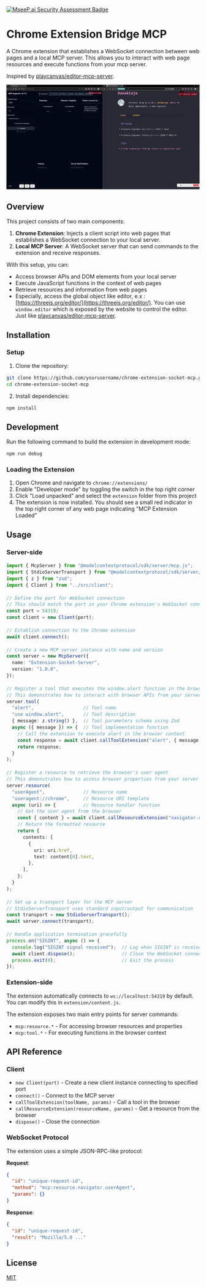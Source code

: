 [![MseeP.ai Security Assessment Badge](https://mseep.net/pr/oanakiaja-chrome-extension-bridge-mcp-badge.png)](https://mseep.ai/app/oanakiaja-chrome-extension-bridge-mcp)

# Chrome Extension Bridge MCP

A Chrome extension that establishes a WebSocket connection between web pages and a local MCP server. This allows you to interact with web page resources and execute functions from your mcp server.

Inspired by [playcanvas/editor-mcp-server](https://github.com/playcanvas/editor-mcp-server).

![Example](./assets/example-1.webp)

## Overview

This project consists of two main components:

1. **Chrome Extension**: Injects a client script into web pages that establishes a WebSocket connection to your local server.
2. **Local MCP Server**: A WebSocket server that can send commands to the extension and receive responses.

With this setup, you can:
- Access browser APIs and DOM elements from your local server
- Execute JavaScript functions in the context of web pages
- Retrieve resources and information from web pages
- Especially, access the global object like editor, e.x : [https://threejs.org/editor/](https://threejs.org/editor/). You can use `window.editor` which is exposed by the website to control the editor. Just like [playcanvas/editor-mcp-server](https://github.com/playcanvas/editor-mcp-server).

## Installation

### Setup

1. Clone the repository:
```bash
git clone https://github.com/yourusername/chrome-extension-socket-mcp.git
cd chrome-extension-socket-mcp
```

2. Install dependencies:
```bash
npm install
```

## Development

Run the following command to build the extension in development mode:

```bash
npm run debug
```

### Loading the Extension

1. Open Chrome and navigate to `chrome://extensions/`
2. Enable "Developer mode" by toggling the switch in the top right corner
3. Click "Load unpacked" and select the `extension` folder from this project
4. The extension is now installed. You should see a small red indicator in the top right corner of any web page indicating "MCP Extension Loaded"

## Usage

### Server-side

```typescript
import { McpServer } from "@modelcontextprotocol/sdk/server/mcp.js";
import { StdioServerTransport } from "@modelcontextprotocol/sdk/server/stdio.js";
import { z } from "zod"; 
import { Client } from "../src/client";

// Define the port for WebSocket connection
// This should match the port in your Chrome extension's WebSocket connection
const port = 54319;
const client = new Client(port);

// Establish connection to the Chrome extension
await client.connect();

// Create a new MCP server instance with name and version
const server = new McpServer({
  name: "Extension-Socket-Server",
  version: "1.0.0",
});

// Register a tool that executes the window.alert function in the browser
// This demonstrates how to interact with browser APIs from your server
server.tool(
  "alert",                  // Tool name
  "use window.alert",       // Tool description
  { message: z.string() },  // Tool parameters schema using Zod
  async ({ message }) => {  // Tool implementation function
    // Call the extension to execute alert in the browser context
    const response = await client.callToolExtension("alert", { message });
    return response;
  }
);

// Register a resource to retrieve the browser's user agent
// This demonstrates how to access browser properties from your server
server.resource(
  "userAgent",              // Resource name
  "useragent://chrome",     // Resource URI template
  async (uri) => {          // Resource handler function
    // Get the user agent from the browser
    const { content } = await client.callResourceExtension("navigator.userAgent");
    // Return the formatted resource
    return {
      contents: [
        {
          uri: uri.href,
          text: content[0].text,
        },
      ],
    };
  }
);

// Set up a transport layer for the MCP server
// StdioServerTransport uses standard input/output for communication
const transport = new StdioServerTransport();
await server.connect(transport);

// Handle application termination gracefully
process.on("SIGINT", async () => {
  console.log("SIGINT signal received");  // Log when SIGINT is received
  await client.dispose();                 // Close the WebSocket connection
  process.exit(0);                        // Exit the process
});
```

### Extension-side

The extension automatically connects to `ws://localhost:54319` by default. You can modify this in `extension/content.js`.

The extension exposes two main entry points for server commands:

- `mcp:resource.*` - For accessing browser resources and properties
- `mcp:tool.*` - For executing functions in the browser context

## API Reference

### Client

- `new Client(port)` - Create a new client instance connecting to specified port
- `connect()` - Connect to the MCP server
- `callToolExtension(toolName, params)` - Call a tool in the browser
- `callResourceExtension(resourceName, params)` - Get a resource from the browser
- `dispose()` - Close the connection

### WebSocket Protocol

The extension uses a simple JSON-RPC-like protocol:

**Request**:
```json
{
  "id": "unique-request-id",
  "method": "mcp:resource.navigator.userAgent",
  "params": {}
}
```

**Response**:
```json
{
  "id": "unique-request-id",
  "result": "Mozilla/5.0 ..."
}
```

## License

[MIT](LICENSE)
